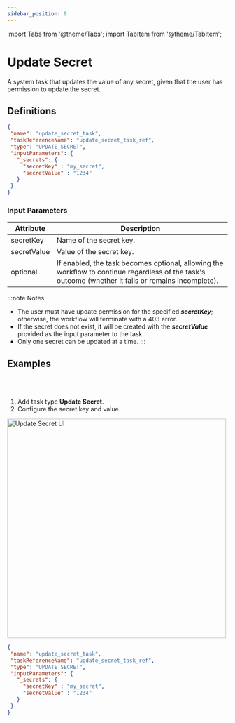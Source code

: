 ```yaml
---
sidebar_position: 9
---
```


import Tabs from '@theme/Tabs';
import TabItem from '@theme/TabItem';

# Update Secret

A system task that updates the value of any secret, given that the user has permission to update the secret.

## Definitions

```json
{
 "name": "update_secret_task",
 "taskReferenceName": "update_secret_task_ref",
 "type": "UPDATE_SECRET",
 "inputParameters": {
   "_secrets": {
     "secretKey" : "my_secret",
     "secretValue" : "1234"
   }
 }
}
```

### Input Parameters

| Attribute  | Description             |
|-------------|-------------------------|
| secretKey   | Name of the secret key.  |
| secretValue | Value of the secret key. |
| optional | If enabled, the task becomes optional, allowing the workflow to continue regardless of the task's outcome (whether it fails or remains incomplete). | 

:::note Notes
- The user must have update permission for the specified **_secretKey_**; otherwise, the workflow will terminate with a 403 error.
- If the secret does not exist, it will be created with the **_secretValue_** provided as the input parameter to the task.
- Only one secret can be updated at a time.
:::

## Examples

<Tabs>
<TabItem value="UI" label="UI" className="paddedContent">

<div className="row">
<div className="col col--4">

<br/>
<br/>

1. Add task type **Update Secret**.
2. Configure the secret key and value.

</div>
<div className="col">
<div className="embed-loom-video">

<p><img src="/content/img/update-secret-ui-guide.png" alt="Update Secret UI" width="500" height="auto"/></p>

</div>
</div>
</div>



</TabItem>
 <TabItem value="JSON" label="JSON">

```json
{
 "name": "update_secret_task",
 "taskReferenceName": "update_secret_task_ref",
 "type": "UPDATE_SECRET",
 "inputParameters": {
   "_secrets": {
     "secretKey" : "my_secret",
     "secretValue" : "1234"
   }
 }
}
```

</TabItem>
</Tabs>
